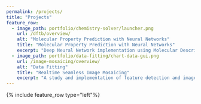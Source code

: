 ```yaml
---
permalink: /projects/
title: "Projects"
feature_row:
  - image_path: portfolio/chemistry-solver/launcher.png
    url: /dftb/overview/
    alt: "Molecular Property Prediction with Neural Networks"
    title: "Molecular Property Prediction with Neural Networks"
    excerpt: "Deep Neural Network implementation using Molecular Descriptors and output of Density Functional Tight Binding Method to predict various properties of molecules. This property prediction is otherwise very computationally intensive if done via quantum-chemical simulations."
  - image_path: portfolio/data-fitting/chart-data-gui.png
    url: /image-mosaicing/overview/
    alt: "Data Fitting"
    title: "Realtime Seamless Image Mosaicing"
    excerpt: "A study and implementation of feature detection and image-mosaicing algorithms to seamlessly blend multiple images in Realtime"
---
```

{% include feature_row type="left"%}